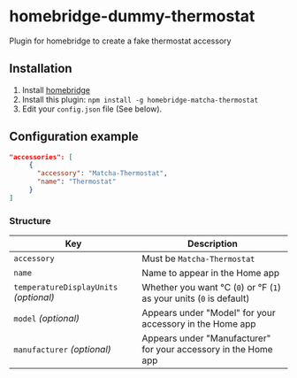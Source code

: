 # homebridge-dummy-thermostat
Plugin for homebridge to create a fake thermostat accessory
## Installation

1. Install [homebridge](https://github.com/nfarina/homebridge#installation-details)
2. Install this plugin: `npm install -g homebridge-matcha-thermostat`
3. Edit your `config.json` file (See below).

## Configuration example

```json
"accessories": [
     {
       "accessory": "Matcha-Thermostat",
       "name": "Thermostat"
     }
]
```

### Structure

| Key | Description |
| --- | --- |
| `accessory` | Must be `Matcha-Thermostat` |
| `name` | Name to appear in the Home app |
| `temperatureDisplayUnits` _(optional)_ | Whether you want °C (`0`) or °F (`1`) as your units (`0` is default) |
| `model` _(optional)_ | Appears under "Model" for your accessory in the Home app |
| `manufacturer` _(optional)_ | Appears under "Manufacturer" for your accessory in the Home app |


